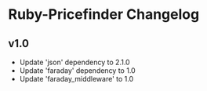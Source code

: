# Ruby-Pricefinder Changelog

## v1.0

* Update 'json' dependency to 2.1.0
* Update 'faraday' dependency to 1.0
* Update 'faraday_middleware' to 1.0

